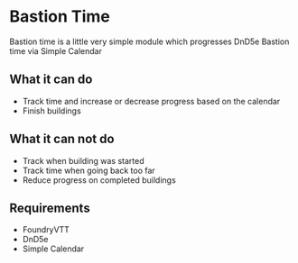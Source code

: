 # Bastion Time 

Bastion time is a little very simple module which progresses DnD5e Bastion time via Simple Calendar

## What it can do

* Track time and increase or decrease progress based on the calendar
* Finish buildings

## What it can not do

* Track when building was started
* Track time when going back too far
* Reduce progress on completed buildings

## Requirements

* FoundryVTT
* DnD5e
* Simple Calendar